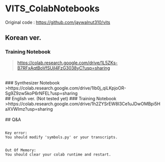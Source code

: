 # VITS_ColabNotebooks<br>
Original code : https://github.com/jaywalnut310/vits<br>
## Korean ver.<br>
### Training Notebook
>https://colab.research.google.com/drive/1L5ZKs-B7RFxAqtBoVfSUjl4FzG3038yC?usp=sharing<br>
<br>
### Synthesizer Notebook
>https://colab.research.google.com/drive/1lb0j_qiLKpjoOR-Sg9Z9zw5koP6rNFEL?usp=sharing<br>
## English ver. (Not tested yet)
### Training Notebook
>https://colab.research.google.com/drive/1h2ZYSrEW8I3Ce1uJDwOMBpi5HaXVWImz?usp=sharing<br>
<br>
## Q&A<br>
<pre><code>
Key error:
You should modify 'symbols.py' or your transcripts.
</code></pre>

<pre><code>
Out Of Memory:
You should clear your colab runtime and restart.
</code></pre>

